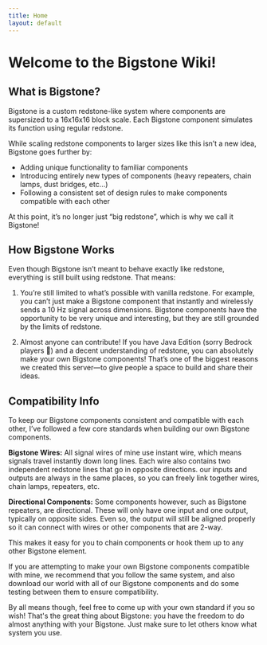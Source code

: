 ```yaml
---
title: Home
layout: default
---
```

# Welcome to the Bigstone Wiki!

## **What is Bigstone?**
Bigstone is a custom redstone-like system where components are supersized to a 16x16x16 block scale. Each Bigstone component simulates its function using regular redstone.

While scaling redstone components to larger sizes like this isn’t a new idea, Bigstone goes further by:
- Adding unique functionality to familiar components
- Introducing entirely new types of components (heavy repeaters, chain lamps, dust bridges, etc...)
- Following a consistent set of design rules to make components compatible with each other

At this point, it’s no longer just “big redstone”, which is why we call it Bigstone!

## **How Bigstone Works**
Even though Bigstone isn’t meant to behave exactly like redstone, everything is still built using redstone. That means:

1. You’re still limited to what’s possible with vanilla redstone. For example, you can’t just make a Bigstone component that instantly and wirelessly sends a 10 Hz signal across dimensions. Bigstone components have the opportunity to be very unique and interesting, but they are still grounded by the limits of redstone.

2. Almost anyone can contribute! If you have Java Edition (sorry Bedrock players 😬) and a decent understanding of redstone, you can absolutely make your own Bigstone components! That’s one of the biggest reasons we created this server—to give people a space to build and share their ideas.

## **Compatibility Info**
To keep our Bigstone components consistent and compatible with each other, I’ve followed a few core standards when building our own Bigstone components.

**Bigstone Wires:**
All signal wires of mine use instant wire, which means signals travel instantly down long lines. Each wire also contains two independent redstone lines that go in opposite directions. our inputs and outputs are always in the same places, so you can freely link together wires, chain lamps, repeaters, etc.

**Directional Components:**
Some components however, such as Bigstone repeaters, are directional. These will only have one input and one output, typically on opposite sides. Even so, the output will still be aligned properly so it can connect with wires or other components that are 2-way.

This makes it easy for you to chain components or hook them up to any other Bigstone element.

If you are attempting to make your own Bigstone components compatible with mine, we recommend that you follow the same system, and also download our world with all of our Bigstone components and do some testing between them to ensure compatibility.

By all means though, feel free to come up with your own standard if you so wish! That's the great thing about Bigstone: you have the freedom to do almost anything with your Bigstone. Just make sure to let others know what system you use.

